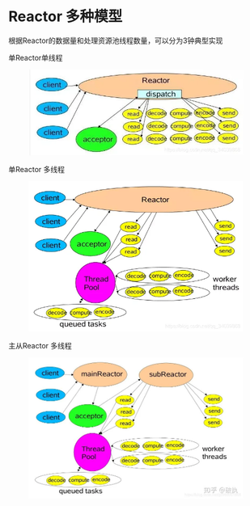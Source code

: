 # Reactor 多种模型

根据Reactor的数据量和处理资源池线程数量，可以分为3钟典型实现

单Reactor单线程

<figure><img src="../../.gitbook/assets/image (13).png" alt=""><figcaption></figcaption></figure>

单Reactor 多线程

<figure><img src="../../.gitbook/assets/image (14).png" alt=""><figcaption></figcaption></figure>

主从Reactor 多线程

<figure><img src="../../.gitbook/assets/image (15).png" alt=""><figcaption></figcaption></figure>

